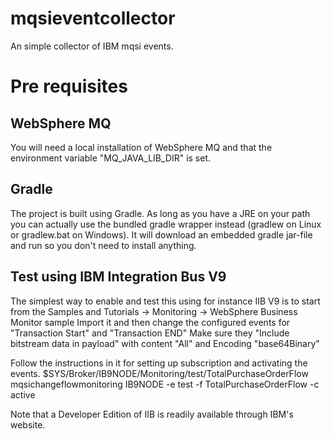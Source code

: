 # mqsieventcollector
An simple collector of IBM mqsi events.

# Pre requisites 

## WebSphere MQ
You will need a local installation of WebSphere MQ and that the 
environment variable "MQ_JAVA_LIB_DIR" is set.

## Gradle
The project is built using Gradle. As long as you have a JRE on your path you can actually use the 
bundled gradle wrapper instead (gradlew on Linux or gradlew.bat on Windows). It will download an embedded
gradle jar-file and run so you don't need to install anything.

## Test using IBM Integration Bus V9
The simplest way to enable and test this using for instance IIB V9 is to start from the 
Samples and Tutorials -> Monitoring -> WebSphere Business Monitor sample
Import it and then change the configured events for "Transaction Start" and "Transaction END"
Make sure they "Include bitstream data in payload" with content "All" and Encoding "base64Binary"

Follow the instructions in it for setting up subscription and activating the events.
$SYS/Broker/IB9NODE/Monitoring/test/TotalPurchaseOrderFlow
mqsichangeflowmonitoring IB9NODE -e test -f TotalPurchaseOrderFlow -c active



Note that a Developer Edition of IIB is readily available through IBM's website.
